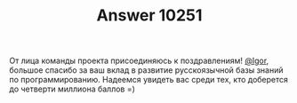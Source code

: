 ﻿---
title: "Answer 10251"
se.owner.user_id: 6
se.owner.display_name: "Nicolas Chabanovsky"
se.owner.link: "https://ru.meta.stackoverflow.com/users/6/nicolas-chabanovsky"
se.answer_id: 10251
se.question_id: 10242
se.post_type: answer
se.is_accepted: False
---
<p>От лица команды проекта присоединяюсь к поздравлениям! <a href="https://ru.stackoverflow.com/users/176262/igor">@Igor</a>, большое спасибо за ваш вклад в развитие русскоязычной базы знаний по программированию. Надеемся увидеть вас среди тех, кто доберется до четверти миллиона баллов =)</p>
